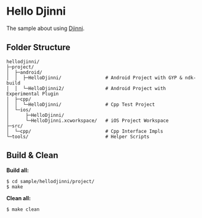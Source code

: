 
# Hello Djinni

The sample about using [Djinni](https://github.com/dropbox/djinni).

## Folder Structure

```
hellodjinni/
├─project/
│  ├─android/
│  │  ├─HelloDjinni/                # Android Project with GYP & ndk-build
│  │  └─HelloDjinni2/               # Android Project with Experimental Plugin
│  ├─cpp/
│  │  └─HelloDjinni/                # Cpp Test Project
│  └─ios/
│      ├─HelloDjinni/
│      └─HelloDjinni.xcworkspace/   # iOS Project Workspace
├─src/
│  └─cpp/                           # Cpp Interface Impls
└─tools/                            # Helper Scripts
```

## Build & Clean

**Build all:**

```
$ cd sample/hellodjinni/project/
$ make
```

**Clean all:**

```
$ make clean
```
